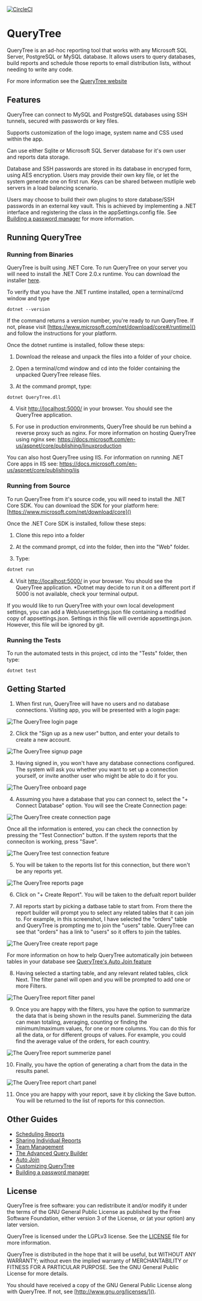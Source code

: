 [![CircleCI](https://circleci.com/gh/d4software/QueryTree.svg?style=svg)](https://circleci.com/gh/d4software/QueryTree)

# QueryTree

QueryTree is an ad-hoc reporting tool that works with any Microsoft 
SQL Server, PostgreSQL or MySQL database. It allows users to query 
databases, build reports and schedule those reports to email distribution
lists, without needing to write any code.

For more information see the [QueryTree website](http://querytreeapp.com)

## Features

QueryTree can connect to MySQL and PostgreSQL databases using SSH tunnels, 
secured with passwords or key files.

Supports customization of the logo image, system name and CSS used
within the app.

Can use either Sqlite or Microsoft SQL Server database for it's own user
and reports data storage. 

Database and SSH passwords are stored in its database in encryped form, 
using AES encryption. Users may provide their own key file, or let the
system generate one on first run. Keys can be shared between mutliple
web servers in a load balancing scenario.

Users may choose to build their own plugins to store database/SSH 
passwords in an external key vault. This is achieved by implementing 
a .NET interface and registering the class in the appSettings.config 
file. See [Building a password manager](/docs/password-manager.md)
for more information.

## Running QueryTree

### Running from Binaries

QueryTree is built using .NET Core. To run QueryTree on your server
you will need to install the .NET Core 2.0.x runtime. You can download
the installer [here](https://www.microsoft.com/net/download/core#/runtime).

To verify that you have the .NET runtime installed, open a terminal/cmd
window and type

```
dotnet --version
```

If the command returns a version number, you're ready to run QueryTree.
If not, please visit [https://www.microsoft.com/net/download/core#/runtime]()
and follow the instructions for your platform.

Once the dotnet runtime is installed, follow these steps:

1. Download the release and unpack the files into a folder of your choice.

2. Open a terminal/cmd window and cd into the folder containing the unpacked QueryTree release files.

3. At the command prompt, type:

```
dotnet QueryTree.dll
```

4. Visit [http://localhost:5000/]() in your browser. You should see the QueryTree application.

5. For use in production environments, QueryTree should be run behind a reverse proxy such as nginx. For more information on hosting QueryTree using nginx see: https://docs.microsoft.com/en-us/aspnet/core/publishing/linuxproduction

You can also host QueryTree using IIS. For information on running .NET Core apps
in IIS see: https://docs.microsoft.com/en-us/aspnet/core/publishing/iis

### Running from Source

To run QueryTree from it's source code, you will need to install the .NET Core SDK. You can download
the SDK for your platform here: [https://www.microsoft.com/net/download/core]()

Once the .NET Core SDK is installed, follow these steps:

1. Clone this repo into a folder

2. At the command prompt, cd into the folder, then into the "Web" folder.

3. Type:
 
```sh
dotnet run
```
 
4. Visit [http://localhost:5000/]() in your browser. You should see the QueryTree application. *Dotnet may decide to run it on a different port if 5000 is not available, check your terminal output.

If you would like to run QueryTree with your own local development settings, you can add a Web/usersettings.json file containing a modified copy of appsettings.json. Settings in this file will override appsettings.json. However, this file will be ignored by git.

### Running the Tests

To run the automated tests in this project, cd into the "Tests" folder, then type:

```
dotnet test
```

## Getting Started

1. When first run, QueryTree will have no users and no database connections. Visiting
app, you will be presented with a login page:

![The QueryTree login page](http://querytreeapp.com/img/screenshots/querytree-login.png "The QueryTree login page")

2. Click the "Sign up as a new user" button, and enter your details to create a new account.

![The QueryTree signup page](http://querytreeapp.com/img/screenshots/querytree-signup.png "The QueryTree signup page")

3. Having signed in, you won't have any database connections configured. The system
will ask you whether you want to set up a connection yourself, or invite another user
who might be able to do it for you.

![The QueryTree onboard page](http://querytreeapp.com/img/screenshots/querytree-onboarding.png "The QueryTree onboarding page")

4. Assuming you have a database that you can connect to, select the "+ Connect Database" 
option. You will see the Create Connection page:

![The QueryTree create connection page](http://querytreeapp.com/img/screenshots/querytree-create-connection.png "The QueryTree create connection page")

Once all the information is entered, you can check the connection by pressing the
"Test Connection" button. If the system reports that the conneciton is working,
press "Save".

![The QueryTree test connection feature](http://querytreeapp.com/img/screenshots/querytree-test-connection.png "The QueryTree test connection feature")

5. You will be taken to the reports list for this connection, but there won't be
any reports yet.

![The QueryTree reports page](http://querytreeapp.com/img/screenshots/querytree-reports-empty.png "The QueryTree reports page")

6. Click on "+ Create Report". You will be taken to the defualt report builder

7. All reports start by picking a datbase table to start from. From there
the report builder will prompt you to select any related tables that it can
join to. For example, in this screenshot, I have selected the "orders" table
and QueryTree is prompting me to join the "users" table. QueryTree can see
that "orders" has a link to "users" so it offers to join the tables.

![The QueryTree create report page](http://querytreeapp.com/img/screenshots/querytree-create-report-orders.png "The QueryTree create report page")

For more information on how to help QueryTree automatically join between tables
in your database see [QueryTree's Auto Join feature](/docs/autojoin.md)

8. Having selected a starting table, and any relevant related tables, click Next.
The filter panel will open and you will be prompted to add one or more Filters.

![The QueryTree report filter panel](http://querytreeapp.com/img/screenshots/querytree-report-filter.png "The QueryTree report filter panel")

9. Once you are happy with the filters, you have the option to summarize the data
that is being shown in the results panel. Summerizing the data can mean totaling, 
averaging, counting or finding the minimum/maximum values, for one or more columns.
You can do this for all the data, or for different groups of values. For example, 
you could find the average value of the orders, for each country.

![The QueryTree report summerize panel](http://querytreeapp.com/img/screenshots/querytree-report-summerize.png "The QueryTree report summerize panel")

10. Finally, you have the option of generating a chart from the data in the results
panel.

![The QueryTree report chart panel](http://querytreeapp.com/img/screenshots/querytree-report-chart.png "The QueryTree report chart panel")

11. Once you are happy with your report, save it by clicking the Save button. You
will be returned to the list of reports for this connection.

## Other Guides

 * [Scheduling Reports](/docs/scheduling.md)
 * [Sharing Individual Reports](/docs/sharing.md)
 * [Team Management](/docs/teams.md)
 * [The Advanced Query Builder](/docs/advanced.md)
 * [Auto Join](/docs/autojoin.md)
 * [Customizing QueryTree](/docs/customizing.md)
 * [Building a password manager](/docs/password-manager.md)

## License

QueryTree is free software: you can redistribute it and/or modify
it under the terms of the GNU General Public License as published by
the Free Software Foundation, either version 3 of the License, or
(at your option) any later version.

QueryTree is licensed under the LGPLv3 license. See the [LICENSE](/LICENSE)
file for more information.

QueryTree is distributed in the hope that it will be useful,
but WITHOUT ANY WARRANTY; without even the implied warranty of
MERCHANTABILITY or FITNESS FOR A PARTICULAR PURPOSE.  See the
GNU General Public License for more details.

You should have received a copy of the GNU General Public License
along with QueryTree.  If not, see [http://www.gnu.org/licenses/]().

